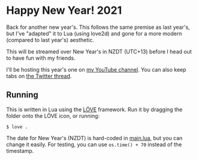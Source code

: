# Happy New Year! 2021

Back for another new year's. This follows the same premise as last year's, but I've "adapted" it to Lua (using love2d) and gone for a more modern (compared to last year's) aesthetic.

This will be streamed over New Year's in NZDT (UTC+13) before I head out to have fun with my friends.

I'll be hosting this year's one on [my YouTube channel](https://www.youtube.com/watch?v=n2MLLPqJyl4). You can also keep tabs on [the Twitter thread](https://twitter.com/thegreatrazz/status/1341834042820313088).

## Running

This is written in Lua using the [LÖVE](https://love2d.org/) framework. Run it by dragging the folder onto the LÖVE icon, or running:

```
$ love .
```

The date for New Year's (NZDT) is hard-coded in [main.lua](main.lua#L5), but you can change it easily. For testing, you can use `os.time() + 70` instead of the timestamp.
